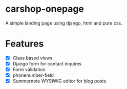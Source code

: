 # carshop-onepage
A simple landing page using django, html and pure css.


# Features
- [X] Class based views
- [X] Django form for contact inquires
- [X] Form validation
- [X] phonenumber-field
- [X] Summernote WYSIWIG editor for blog posts